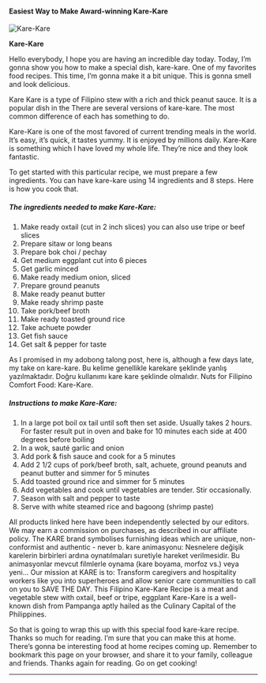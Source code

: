             

#### Easiest Way to Make Award-winning Kare-Kare

![Kare-Kare](https://img-global.cpcdn.com/recipes/6f6cc13f5403a003/751x532cq70/kare-kare-recipe-main-photo.jpg)

**Kare-Kare**

Hello everybody, I hope you are having an incredible day today. Today, I’m gonna show you how to make a special dish, kare-kare. One of my favorites food recipes. This time, I’m gonna make it a bit unique. This is gonna smell and look delicious.

Kare Kare is a type of Filipino stew with a rich and thick peanut sauce. It is a popular dish in the There are several versions of kare-kare. The most common difference of each has something to do.

Kare-Kare is one of the most favored of current trending meals in the world. It’s easy, it’s quick, it tastes yummy. It is enjoyed by millions daily. Kare-Kare is something which I have loved my whole life. They’re nice and they look fantastic.

To get started with this particular recipe, we must prepare a few ingredients. You can have kare-kare using 14 ingredients and 8 steps. Here is how you cook that.

##### The ingredients needed to make Kare-Kare:

1.  Make ready oxtail (cut in 2 inch slices) you can also use tripe or beef slices
2.  Prepare sitaw or long beans
3.  Prepare bok choi / pechay
4.  Get medium eggplant cut into 6 pieces
5.  Get garlic minced
6.  Make ready medium onion, sliced
7.  Prepare ground peanuts
8.  Make ready peanut butter
9.  Make ready shrimp paste
10.  Take pork/beef broth
11.  Make ready toasted ground rice
12.  Take achuete powder
13.  Get fish sauce
14.  Get salt & pepper for taste

As I promised in my adobong talong post, here is, although a few days late, my take on kare-kare. Bu kelime genellikle karekare şeklinde yanlış yazılmaktadır. Doğru kullanımı kare kare şeklinde olmalıdır. Nuts for Filipino Comfort Food: Kare-Kare.

##### Instructions to make Kare-Kare:

1.  In a large pot boil ox tail until soft then set aside. Usually takes 2 hours. For faster result put in oven and bake for 10 minutes each side at 400 degrees before boiling
2.  In a wok, sauté garlic and onion
3.  Add pork & fish sauce and cook for a 5 minutes
4.  Add 2 1/2 cups of pork/beef broth, salt, achuete, ground peanuts and peanut butter and simmer for 5 minutes
5.  Add toasted ground rice and simmer for 5 minutes
6.  Add vegetables and cook until vegetables are tender. Stir occasionally.
7.  Season with salt and pepper to taste
8.  Serve with white steamed rice and bagoong (shrimp paste)

All products linked here have been independently selected by our editors. We may earn a commission on purchases, as described in our affiliate policy. The KARE brand symbolises furnishing ideas which are unique, non-conformist and authentic - never b. kare animasyonu: Nesnelere değişik karelerin birbirleri ardına oynatılmaları suretiyle hareket verilmesidir. Bu animasyonlar mevcut filmlerle oynama (kare boyama, morfoz vs.) veya yeni… Our mission at KARE is to: Transform caregivers and hospitality workers like you into superheroes and allow senior care communities to call on you to SAVE THE DAY. This Filipino Kare-Kare Recipe is a meat and vegetable stew with oxtail, beef or tripe, eggplant Kare-Kare is a well- known dish from Pampanga aptly hailed as the Culinary Capital of the Philippines.

So that is going to wrap this up with this special food kare-kare recipe. Thanks so much for reading. I’m sure that you can make this at home. There’s gonna be interesting food at home recipes coming up. Remember to bookmark this page on your browser, and share it to your family, colleague and friends. Thanks again for reading. Go on get cooking!

* * *